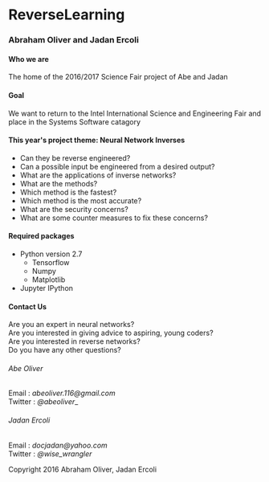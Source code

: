 # **ReverseLearning**
### Abraham Oliver and Jadan Ercoli

#### Who we are
The home of the 2016/2017 Science Fair project of Abe and Jadan

#### Goal
We want to return to the Intel International Science and Engineering Fair and place in the Systems Software catagory

#### This year's project theme: **Neural Network Inverses**
* Can they be reverse engineered?
* Can a possible input be engineered from a desired output?
* What are the applications of inverse networks?
* What are the methods?
* Which method is the fastest?
* Which method is the most accurate?
* What are the security concerns?
* What are some counter measures to fix these concerns?

#### Required packages
* Python version 2.7
    * Tensorflow
    * Numpy
    * Matplotlib
* Jupyter IPython

#### Contact Us
Are you an expert in neural networks?  
Are you interested in giving advice to aspiring, young coders?  
Are you interested in reverse networks?  
Do you have any other questions?  

###### Abe Oliver  
Email : _abeoliver.116@gmail.com_  
Twitter : _@abeoliver__  

###### Jadan Ercoli  
Email : _docjadan@yahoo.com_  
Twitter : _@wise_wrangler_  


Copyright 2016 Abraham Oliver, Jadan Ercoli
